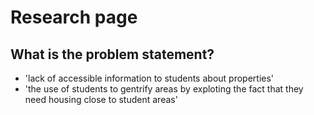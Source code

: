 # Research page 

## What is the problem statement?
- 'lack of accessible information to students about properties' 
- 'the use of students to gentrify areas by exploting the fact that they need housing close to student areas'

